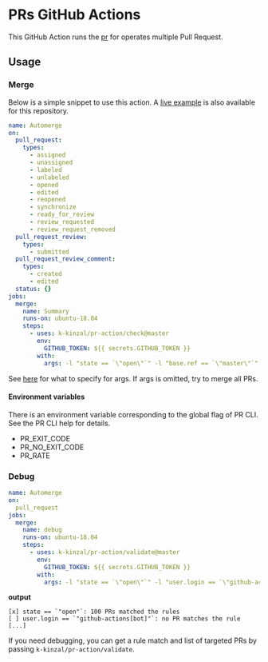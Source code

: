# PRs GitHub Actions

This GitHub Action runs the [pr](https://github.com/k-kinzal/pr) for operates multiple Pull Request.

## Usage

### Merge

Below is a simple snippet to use this action. A [live example](https://github.com/k-kinzal/pr-action/blob/master/.github/workflows/automerge.yaml) is also available for this repository.

```yaml
name: Automerge
on:
  pull_request:
    types:
      - assigned
      - unassigned
      - labeled
      - unlabeled
      - opened
      - edited
      - reopened
      - synchronize
      - ready_for_review
      - review_requested
      - review_request_removed
  pull_request_review:
    types:
      - submitted
  pull_request_review_comment:
    types:
      - created
      - edited
  status: {}
jobs:
  merge:
    name: Summary
    runs-on: ubuntu-18.04
    steps:
      - uses: k-kinzal/pr-action/check@master
        env:
          GITHUB_TOKEN: ${{ secrets.GITHUB_TOKEN }}
        with:
          args: -l "state == `\"open\"`" -l "base.ref == `\"master\"`" -l "starts_with(head.ref, `\"mod-up-\"`)" -l "user.login == `\"github-actions[bot]\"`"
```

See [here](https://github.com/k-kinzal/pr) for what to specify for args.
If args is omitted, try to merge all PRs.

#### Environment variables

There is an environment variable corresponding to the global flag of PR CLI.
See the PR CLI help for details.

* PR_EXIT_CODE
* PR_NO_EXIT_CODE
* PR_RATE

### Debug

```yaml
name: Automerge
on:
  pull_request
jobs:
  merge:
    name: debug
    runs-on: ubuntu-18.04
    steps:
      - uses: k-kinzal/pr-action/validate@master
        env:
          GITHUB_TOKEN: ${{ secrets.GITHUB_TOKEN }}
        with:
          args: -l "state == `\"open\"`" -l "user.login == `\"github-actions[bot]\"`"
```

**output**
```
[x] state == `"open"`: 100 PRs matched the rules
[ ] user.login == `"github-actions[bot]"`: no PR matches the rule
[...]
```

If you need debugging, you can get a rule match and list of targeted PRs by passing `k-kinzal/pr-action/validate`.
